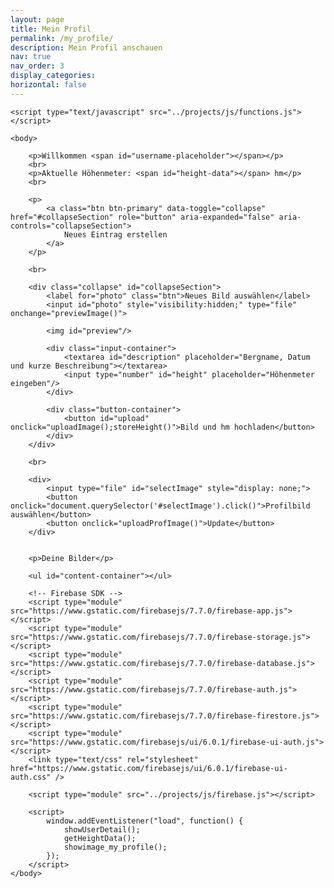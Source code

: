 ```yaml
---
layout: page
title: Mein Profil
permalink: /my_profile/
description: Mein Profil anschauen
nav: true
nav_order: 3
display_categories:
horizontal: false
---
```


<html>
    <head>
        <title>Firebase Image Upload using HTML and JavaScript</title>
        <link rel="stylesheet" type="text/css" href="../projects/css/style.css">
    </head>

    <script type="text/javascript" src="../projects/js/functions.js"></script>
    
    <body>

        <p>Willkommen <span id="username-placeholder"></span></p>
        <br>
        <p>Aktuelle Höhenmeter: <span id="height-data"></span> hm</p>
        <br>

        <p>
            <a class="btn btn-primary" data-toggle="collapse" href="#collapseSection" role="button" aria-expanded="false" aria-controls="collapseSection">
                Neues Eintrag erstellen
            </a>
        </p>

        <br>

        <div class="collapse" id="collapseSection">
            <label for="photo" class="btn">Neues Bild auswählen</label>
            <input id="photo" style="visibility:hidden;" type="file" onchange="previewImage()">

            <img id="preview"/>

            <div class="input-container">
                <textarea id="description" placeholder="Bergname, Datum und kurze Beschreibung"></textarea>
                <input type="number" id="height" placeholder="Höhenmeter eingeben"/>
            </div>

            <div class="button-container">
                <button id="upload" onclick="uploadImage();storeHeight()">Bild und hm hochladen</button>
            </div>
        </div>

        <br>

        <div>
            <input type="file" id="selectImage" style="display: none;">
            <button onclick="document.querySelector('#selectImage').click()">Profilbild auswählen</button>
            <button onclick="uploadProfImage()">Update</button>
        </div>


        <p>Deine Bilder</p>

        <ul id="content-container"></ul>

        <!-- Firebase SDK -->
        <script type="module" src="https://www.gstatic.com/firebasejs/7.7.0/firebase-app.js"></script>
        <script type="module" src="https://www.gstatic.com/firebasejs/7.7.0/firebase-storage.js"></script>
        <script type="module" src="https://www.gstatic.com/firebasejs/7.7.0/firebase-database.js"></script>
        <script type="module" src="https://www.gstatic.com/firebasejs/7.7.0/firebase-auth.js"></script>
        <script type="module" src="https://www.gstatic.com/firebasejs/7.7.0/firebase-firestore.js"></script>
        <script type="module" src="https://www.gstatic.com/firebasejs/ui/6.0.1/firebase-ui-auth.js"></script>
        <link type="text/css" rel="stylesheet" href="https://www.gstatic.com/firebasejs/ui/6.0.1/firebase-ui-auth.css" />

        <script type="module" src="../projects/js/firebase.js"></script>

        <script>
            window.addEventListener("load", function() {
                showUserDetail();
                getHeightData();
                showimage_my_profile();
            });
        </script>
    </body>
</html>